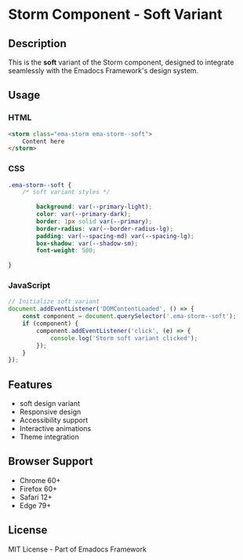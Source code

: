 # Storm Component - Soft Variant

## Description
This is the **soft** variant of the Storm component, designed to integrate seamlessly with the Emadocs Framework's design system.

## Usage

### HTML
```html
<storm class="ema-storm ema-storm--soft">
    Content here
</storm>
```

### CSS
```css
.ema-storm--soft {
    /* soft variant styles */
    
        background: var(--primary-light);
        color: var(--primary-dark);
        border: 1px solid var(--primary);
        border-radius: var(--border-radius-lg);
        padding: var(--spacing-md) var(--spacing-lg);
        box-shadow: var(--shadow-sm);
        font-weight: 500;
    
}
```

### JavaScript
```javascript
// Initialize soft variant
document.addEventListener('DOMContentLoaded', () => {
    const component = document.querySelector('.ema-storm--soft');
    if (component) {
        component.addEventListener('click', (e) => {
            console.log('Storm soft variant clicked');
        });
    }
});
```

## Features
- soft design variant
- Responsive design
- Accessibility support
- Interactive animations
- Theme integration

## Browser Support
- Chrome 60+
- Firefox 60+
- Safari 12+
- Edge 79+

## License
MIT License - Part of Emadocs Framework
